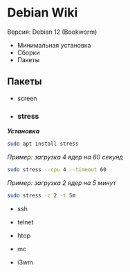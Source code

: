 # Debian Wiki

Версия: Debian 12 (Bookworm)

* Минимальная установка 
* Сборки
* Пакеты

## Пакеты

* screen

* ### stress

***Установка***

```sh
sudo apt install stress
```

*Пример: загрузка 4 ядер на 60 секунд*

```sh
sudo stress --cpu 4 --timeout 60
```

*Пример: загрузка 2 ядер на 5 минут*

```sh
sudo stress -c 2 -t 5m
```

* ssh

* telnet

* htop

* mc

* i3wm
